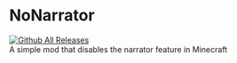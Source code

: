 # NoNarrator
[![Github All Releases](https://img.shields.io/github/downloads/545u/NoNarrator/total.svg)]()\
A simple mod that disables the narrator feature in Minecraft
